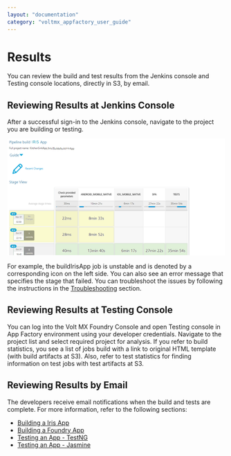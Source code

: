 ```yaml
---
layout: "documentation"
category: "voltmx_appfactory_user_guide"
---
```

                          

Results
=======

You can review the build and test results from the Jenkins console and Testing console locations, directly in S3, by email.

Reviewing Results at Jenkins Console
------------------------------------

After a successful sign-in to the Jenkins console, navigate to the project you are building or testing.

![](Resources/Images/TA_JenkinsConsole.png)

For example, the buildIrisApp job is unstable and is denoted by a corresponding icon on the left side. You can also see an error message that specifies the stage that failed. You can troubleshoot the issues by following the instructions in the [Troubleshooting](TestingAnApp.html#troubleshooting-issues) section.

Reviewing Results at Testing Console
------------------------------------

You can log into the Volt MX Foundry Console and open Testing console in App Factory environment using your developer credentials. Navigate to the project list and select required project for analysis. If you refer to build statistics, you see a list of jobs build with a link to original HTML template (with build artifacts at S3). Also, refer to test statistics for finding information on test jobs with test artifacts at S3.

Reviewing Results by Email
--------------------------

The developers receive email notifications when the build and tests are complete. For more information, refer to the following sections:

*   [Building a Iris App](BuildingAnApp.html)
*   [Building a Foundry App](BuildingFoundryApp.html)
*   [Testing an App - TestNG](TestingAnApp.html)
*   [Testing an App - Jasmine](TestingAnAppJasmine.html)
